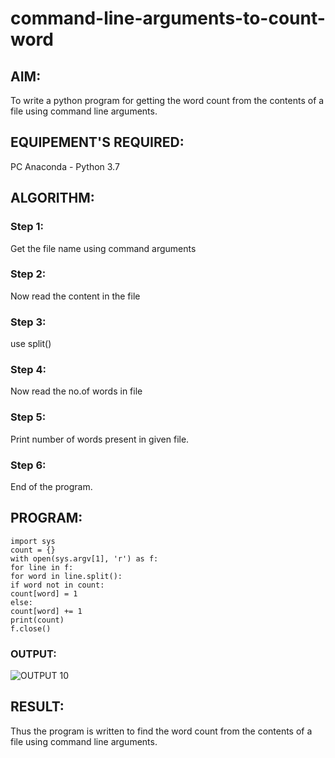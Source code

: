 # command-line-arguments-to-count-word
## AIM:
To write a python program for getting the word count from the contents of a file using command line arguments.
## EQUIPEMENT'S REQUIRED: 
PC
Anaconda - Python 3.7
## ALGORITHM: 
### Step 1:
Get the file name using command arguments

### Step 2:
Now read the content in the file
 
### Step 3:
use split()

### Step 4:
Now read the no.of words in file

### Step 5:
Print number of words present in given file.

### Step 6: 
End of the program.

## PROGRAM:
```
import sys
count = {}
with open(sys.argv[1], 'r') as f:
for line in f:
for word in line.split():
if word not in count:
count[word] = 1
else:
count[word] += 1
print(count)
f.close()
```

### OUTPUT:
![OUTPUT 10](https://user-images.githubusercontent.com/119478098/215329407-c6f9b437-5f35-4d0c-b468-971a98a18c67.png)




## RESULT:
Thus the program is written to find the word count from the contents of a file using command line arguments.
